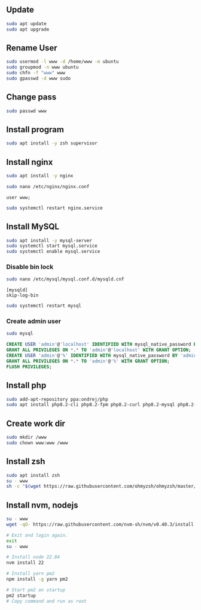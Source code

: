 ## Update
```bash
sudo apt update
sudo apt upgrade
```

## Rename User
```bash
sudo usermod -l www -d /home/www -m ubuntu
sudo groupmod -n www ubuntu
sudo chfn -f "www" www
sudo gpasswd -d www sudo
```

## Change pass
```bash
sudo passwd www
```

## Install program
```bash
sudo apt install -y zsh supervisor
```

## Install nginx
```bash
sudo apt install -y nginx
```

```bash
sudo nano /etc/nginx/nginx.conf
```

```
user www;
```

```bash
sudo systemctl restart nginx.service
```

## Install MySQL
```bash
sudo apt install -y mysql-server
sudo systemctl start mysql.service
sudo systemctl enable mysql.service
```

### Disable bin lock
```bash
sudo nano /etc/mysql/mysql.conf.d/mysqld.cnf
```

```
[mysqld]
skip-log-bin
```

```bash
sudo systemctl restart mysql
```

### Create admin user
```bash
sudo mysql
```

```sql
CREATE USER 'admin'@'localhost' IDENTIFIED WITH mysql_native_password BY 'adminpassword';
GRANT ALL PRIVILEGES ON *.* TO 'admin'@'localhost' WITH GRANT OPTION;
CREATE USER 'admin'@'%' IDENTIFIED WITH mysql_native_password BY 'adminpassword';
GRANT ALL PRIVILEGES ON *.* TO 'admin'@'%' WITH GRANT OPTION;
FLUSH PRIVILEGES;
```

## Install php
```bash
sudo add-apt-repository ppa:ondrej/php
sudo apt install php8.2-cli php8.2-fpm php8.2-curl php8.2-mysql php8.2-mbstring php8.2-xml zip unzip php8.2-zip php8.2-gd
```

## Create work dir
```bash
sudo mkdir /www
sudo chown www:www /www
```

## Install zsh
```bash
sudo apt install zsh
su - www
sh -c "$(wget https://raw.githubusercontent.com/ohmyzsh/ohmyzsh/master/tools/install.sh -O -)"
```

## Install nvm, nodejs
```bash
su - www
wget -qO- https://raw.githubusercontent.com/nvm-sh/nvm/v0.40.3/install.sh | bash

# Exit and login again.
exit
su - www

# Install node 22.04
nvm install 22

# Install yarn pm2
npm install -g yarn pm2

# Start pm2 on startup
pm2 startup
# Copy command and run as root
```
